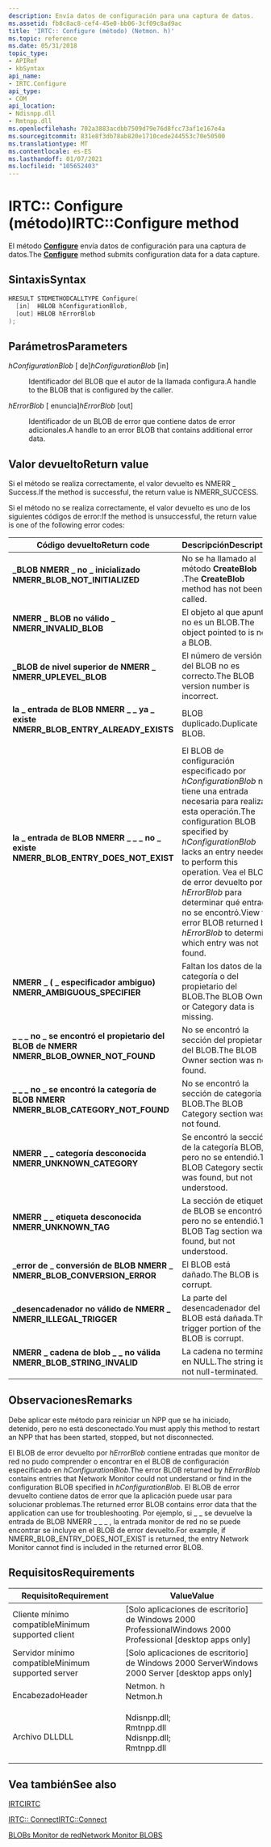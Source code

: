 ```yaml
---
description: Envía datos de configuración para una captura de datos.
ms.assetid: fb8c8ac8-cef4-45e0-bb06-3cf09c8ad9ac
title: 'IRTC:: Configure (método) (Netmon. h)'
ms.topic: reference
ms.date: 05/31/2018
topic_type:
- APIRef
- kbSyntax
api_name:
- IRTC.Configure
api_type:
- COM
api_location:
- Ndisnpp.dll
- Rmtnpp.dll
ms.openlocfilehash: 702a3883acdbb7509d79e76d8fcc73af1e167e4a
ms.sourcegitcommit: 831e8f3db78ab820e1710cede244553c70e50500
ms.translationtype: MT
ms.contentlocale: es-ES
ms.lasthandoff: 01/07/2021
ms.locfileid: "105652403"
---
```

# <a name="irtcconfigure-method"></a><span data-ttu-id="b370b-103">IRTC:: Configure (método)</span><span class="sxs-lookup"><span data-stu-id="b370b-103">IRTC::Configure method</span></span>

<span data-ttu-id="b370b-104">El método [**Configure**](configure.md) envía datos de configuración para una captura de datos.</span><span class="sxs-lookup"><span data-stu-id="b370b-104">The [**Configure**](configure.md) method submits configuration data for a data capture.</span></span>

## <a name="syntax"></a><span data-ttu-id="b370b-105">Sintaxis</span><span class="sxs-lookup"><span data-stu-id="b370b-105">Syntax</span></span>


```C++
HRESULT STDMETHODCALLTYPE Configure(
  [in]  HBLOB hConfigurationBlob,
  [out] HBLOB hErrorBlob
);
```



## <a name="parameters"></a><span data-ttu-id="b370b-106">Parámetros</span><span class="sxs-lookup"><span data-stu-id="b370b-106">Parameters</span></span>

<dl> <dt>

<span data-ttu-id="b370b-107">*hConfigurationBlob* \[ de\]</span><span class="sxs-lookup"><span data-stu-id="b370b-107">*hConfigurationBlob* \[in\]</span></span>
</dt> <dd>

<span data-ttu-id="b370b-108">Identificador del BLOB que el autor de la llamada configura.</span><span class="sxs-lookup"><span data-stu-id="b370b-108">A handle to the BLOB that is configured by the caller.</span></span>

</dd> <dt>

<span data-ttu-id="b370b-109">*hErrorBlob* \[ enuncia\]</span><span class="sxs-lookup"><span data-stu-id="b370b-109">*hErrorBlob* \[out\]</span></span>
</dt> <dd>

<span data-ttu-id="b370b-110">Identificador de un BLOB de error que contiene datos de error adicionales.</span><span class="sxs-lookup"><span data-stu-id="b370b-110">A handle to an error BLOB that contains additional error data.</span></span>

</dd> </dl>

## <a name="return-value"></a><span data-ttu-id="b370b-111">Valor devuelto</span><span class="sxs-lookup"><span data-stu-id="b370b-111">Return value</span></span>

<span data-ttu-id="b370b-112">Si el método se realiza correctamente, el valor devuelto es NMERR \_ Success.</span><span class="sxs-lookup"><span data-stu-id="b370b-112">If the method is successful, the return value is NMERR\_SUCCESS.</span></span>

<span data-ttu-id="b370b-113">Si el método no se realiza correctamente, el valor devuelto es uno de los siguientes códigos de error:</span><span class="sxs-lookup"><span data-stu-id="b370b-113">If the method is unsuccessful, the return value is one of the following error codes:</span></span>



| <span data-ttu-id="b370b-114">Código devuelto</span><span class="sxs-lookup"><span data-stu-id="b370b-114">Return code</span></span>                                                                                                         | <span data-ttu-id="b370b-115">Descripción</span><span class="sxs-lookup"><span data-stu-id="b370b-115">Description</span></span>                                                                                                                                                                                               |
|---------------------------------------------------------------------------------------------------------------------|-----------------------------------------------------------------------------------------------------------------------------------------------------------------------------------------------------------|
| <dl> <span data-ttu-id="b370b-116"><dt>**\_BLOB NMERR \_ no \_ inicializado**</dt></span><span class="sxs-lookup"><span data-stu-id="b370b-116"><dt>**NMERR\_BLOB\_NOT\_INITIALIZED**</dt></span></span> </dl>        | <span data-ttu-id="b370b-117">No se ha llamado al método **CreateBlob** .</span><span class="sxs-lookup"><span data-stu-id="b370b-117">The **CreateBlob** method has not been called.</span></span><br/>                                                                                                                                                 |
| <dl> <span data-ttu-id="b370b-118"><dt>**NMERR \_ BLOB no válido \_**</dt></span><span class="sxs-lookup"><span data-stu-id="b370b-118"><dt>**NMERR\_INVALID\_BLOB**</dt></span></span> </dl>                 | <span data-ttu-id="b370b-119">El objeto al que apunta no es un BLOB.</span><span class="sxs-lookup"><span data-stu-id="b370b-119">The object pointed to is not a BLOB.</span></span><br/>                                                                                                                                                           |
| <dl> <span data-ttu-id="b370b-120"><dt>**\_BLOB de nivel superior de NMERR \_**</dt></span><span class="sxs-lookup"><span data-stu-id="b370b-120"><dt>**NMERR\_UPLEVEL\_BLOB**</dt></span></span> </dl>                 | <span data-ttu-id="b370b-121">El número de versión del BLOB no es correcto.</span><span class="sxs-lookup"><span data-stu-id="b370b-121">The BLOB version number is incorrect.</span></span><br/>                                                                                                                                                          |
| <dl> <span data-ttu-id="b370b-122"><dt>**la \_ entrada de BLOB NMERR \_ \_ ya \_ existe**</dt></span><span class="sxs-lookup"><span data-stu-id="b370b-122"><dt>**NMERR\_BLOB\_ENTRY\_ALREADY\_EXISTS**</dt></span></span> </dl>  | <span data-ttu-id="b370b-123">BLOB duplicado.</span><span class="sxs-lookup"><span data-stu-id="b370b-123">Duplicate BLOB.</span></span><br/>                                                                                                                                                                                |
| <dl> <span data-ttu-id="b370b-124"><dt>**la \_ entrada de BLOB NMERR \_ \_ \_ no \_ existe**</dt></span><span class="sxs-lookup"><span data-stu-id="b370b-124"><dt>**NMERR\_BLOB\_ENTRY\_DOES\_NOT\_EXIST**</dt></span></span> </dl> | <span data-ttu-id="b370b-125">El BLOB de configuración especificado por *hConfigurationBlob* no tiene una entrada necesaria para realizar esta operación.</span><span class="sxs-lookup"><span data-stu-id="b370b-125">The configuration BLOB specified by *hConfigurationBlob* lacks an entry needed to perform this operation.</span></span> <span data-ttu-id="b370b-126">Vea el BLOB de error devuelto por *hErrorBlob* para determinar qué entrada no se encontró.</span><span class="sxs-lookup"><span data-stu-id="b370b-126">View the error BLOB returned by *hErrorBlob* to determine which entry was not found.</span></span><br/> |
| <dl> <span data-ttu-id="b370b-127"><dt>**NMERR \_ ( \_ especificador ambiguo)**</dt></span><span class="sxs-lookup"><span data-stu-id="b370b-127"><dt>**NMERR\_AMBIGUOUS\_SPECIFIER**</dt></span></span> </dl>          | <span data-ttu-id="b370b-128">Faltan los datos de la categoría o del propietario del BLOB.</span><span class="sxs-lookup"><span data-stu-id="b370b-128">The BLOB Owner or Category data is missing.</span></span><br/>                                                                                                                                                    |
| <dl> <span data-ttu-id="b370b-129"><dt>**\_ \_ \_ no \_ se encontró el propietario del BLOB de NMERR**</dt></span><span class="sxs-lookup"><span data-stu-id="b370b-129"><dt>**NMERR\_BLOB\_OWNER\_NOT\_FOUND**</dt></span></span> </dl>       | <span data-ttu-id="b370b-130">No se encontró la sección del propietario del BLOB.</span><span class="sxs-lookup"><span data-stu-id="b370b-130">The BLOB Owner section was not found.</span></span><br/>                                                                                                                                                          |
| <dl> <span data-ttu-id="b370b-131"><dt>**\_ \_ \_ no \_ se encontró la categoría de BLOB NMERR**</dt></span><span class="sxs-lookup"><span data-stu-id="b370b-131"><dt>**NMERR\_BLOB\_CATEGORY\_NOT\_FOUND**</dt></span></span> </dl>    | <span data-ttu-id="b370b-132">No se encontró la sección de categoría de BLOB.</span><span class="sxs-lookup"><span data-stu-id="b370b-132">The BLOB Category section was not found.</span></span><br/>                                                                                                                                                       |
| <dl> <span data-ttu-id="b370b-133"><dt>**NMERR \_ \_ categoría desconocida**</dt></span><span class="sxs-lookup"><span data-stu-id="b370b-133"><dt>**NMERR\_UNKNOWN\_CATEGORY**</dt></span></span> </dl>             | <span data-ttu-id="b370b-134">Se encontró la sección de la categoría BLOB, pero no se entendió.</span><span class="sxs-lookup"><span data-stu-id="b370b-134">The BLOB Category section was found, but not understood.</span></span><br/>                                                                                                                                       |
| <dl> <span data-ttu-id="b370b-135"><dt>**NMERR \_ \_ etiqueta desconocida**</dt></span><span class="sxs-lookup"><span data-stu-id="b370b-135"><dt>**NMERR\_UNKNOWN\_TAG**</dt></span></span> </dl>                  | <span data-ttu-id="b370b-136">La sección de etiqueta de BLOB se encontró, pero no se entendió.</span><span class="sxs-lookup"><span data-stu-id="b370b-136">The BLOB Tag section was found, but not understood.</span></span><br/>                                                                                                                                            |
| <dl> <span data-ttu-id="b370b-137"><dt>**\_error de \_ conversión de BLOB NMERR \_**</dt></span><span class="sxs-lookup"><span data-stu-id="b370b-137"><dt>**NMERR\_BLOB\_CONVERSION\_ERROR**</dt></span></span> </dl>       | <span data-ttu-id="b370b-138">El BLOB está dañado.</span><span class="sxs-lookup"><span data-stu-id="b370b-138">The BLOB is corrupt.</span></span><br/>                                                                                                                                                                           |
| <dl> <span data-ttu-id="b370b-139"><dt>**\_desencadenador no válido de NMERR \_**</dt></span><span class="sxs-lookup"><span data-stu-id="b370b-139"><dt>**NMERR\_ILLEGAL\_TRIGGER**</dt></span></span> </dl>              | <span data-ttu-id="b370b-140">La parte del desencadenador del BLOB está dañada.</span><span class="sxs-lookup"><span data-stu-id="b370b-140">The trigger portion of the BLOB is corrupt.</span></span><br/>                                                                                                                                                    |
| <dl> <span data-ttu-id="b370b-141"><dt>**NMERR \_ cadena de blob \_ \_ no válida**</dt></span><span class="sxs-lookup"><span data-stu-id="b370b-141"><dt>**NMERR\_BLOB\_STRING\_INVALID**</dt></span></span> </dl>         | <span data-ttu-id="b370b-142">La cadena no termina en NULL.</span><span class="sxs-lookup"><span data-stu-id="b370b-142">The string is not null-terminated.</span></span><br/>                                                                                                                                                             |



 

## <a name="remarks"></a><span data-ttu-id="b370b-143">Observaciones</span><span class="sxs-lookup"><span data-stu-id="b370b-143">Remarks</span></span>

<span data-ttu-id="b370b-144">Debe aplicar este método para reiniciar un NPP que se ha iniciado, detenido, pero no está desconectado.</span><span class="sxs-lookup"><span data-stu-id="b370b-144">You must apply this method to restart an NPP that has been started, stopped, but not disconnected.</span></span>

<span data-ttu-id="b370b-145">El BLOB de error devuelto por *hErrorBlob* contiene entradas que monitor de red no pudo comprender o encontrar en el BLOB de configuración especificado en *hConfigurationBlob*.</span><span class="sxs-lookup"><span data-stu-id="b370b-145">The error BLOB returned by *hErrorBlob* contains entries that Network Monitor could not understand or find in the configuration BLOB specified in *hConfigurationBlob*.</span></span> <span data-ttu-id="b370b-146">El BLOB de error devuelto contiene datos de error que la aplicación puede usar para solucionar problemas.</span><span class="sxs-lookup"><span data-stu-id="b370b-146">The returned error BLOB contains error data that the application can use for troubleshooting.</span></span> <span data-ttu-id="b370b-147">Por ejemplo, si \_ \_ se devuelve la entrada de BLOB NMERR \_ \_ \_ , la entrada monitor de red no se puede encontrar se incluye en el BLOB de error devuelto.</span><span class="sxs-lookup"><span data-stu-id="b370b-147">For example, if NMERR\_BLOB\_ENTRY\_DOES\_NOT\_EXIST is returned, the entry Network Monitor cannot find is included in the returned error BLOB.</span></span>

## <a name="requirements"></a><span data-ttu-id="b370b-148">Requisitos</span><span class="sxs-lookup"><span data-stu-id="b370b-148">Requirements</span></span>



| <span data-ttu-id="b370b-149">Requisito</span><span class="sxs-lookup"><span data-stu-id="b370b-149">Requirement</span></span> | <span data-ttu-id="b370b-150">Value</span><span class="sxs-lookup"><span data-stu-id="b370b-150">Value</span></span> |
|-------------------------------------|----------------------------------------------------------------------------------------------------------------------------------------------------------|
| <span data-ttu-id="b370b-151">Cliente mínimo compatible</span><span class="sxs-lookup"><span data-stu-id="b370b-151">Minimum supported client</span></span><br/> | <span data-ttu-id="b370b-152">\[Solo aplicaciones de escritorio\] de Windows 2000 Professional</span><span class="sxs-lookup"><span data-stu-id="b370b-152">Windows 2000 Professional \[desktop apps only\]</span></span><br/>                                                                                               |
| <span data-ttu-id="b370b-153">Servidor mínimo compatible</span><span class="sxs-lookup"><span data-stu-id="b370b-153">Minimum supported server</span></span><br/> | <span data-ttu-id="b370b-154">\[Solo aplicaciones de escritorio\] de Windows 2000 Server</span><span class="sxs-lookup"><span data-stu-id="b370b-154">Windows 2000 Server \[desktop apps only\]</span></span><br/>                                                                                                     |
| <span data-ttu-id="b370b-155">Encabezado</span><span class="sxs-lookup"><span data-stu-id="b370b-155">Header</span></span><br/>                   | <dl> <span data-ttu-id="b370b-156"><dt>Netmon. h</dt></span><span class="sxs-lookup"><span data-stu-id="b370b-156"><dt>Netmon.h</dt></span></span> </dl>                                                                      |
| <span data-ttu-id="b370b-157">Archivo DLL</span><span class="sxs-lookup"><span data-stu-id="b370b-157">DLL</span></span><br/>                      | <dl> <span data-ttu-id="b370b-158"><dt>Ndisnpp.dll; </dt> <dt>Rmtnpp.dll</dt></span><span class="sxs-lookup"><span data-stu-id="b370b-158"><dt>Ndisnpp.dll; </dt> <dt>Rmtnpp.dll</dt></span></span> </dl> |



## <a name="see-also"></a><span data-ttu-id="b370b-159">Vea también</span><span class="sxs-lookup"><span data-stu-id="b370b-159">See also</span></span>

<dl> <dt>

[<span data-ttu-id="b370b-160">IRTC</span><span class="sxs-lookup"><span data-stu-id="b370b-160">IRTC</span></span>](irtc.md)
</dt> <dt>

[<span data-ttu-id="b370b-161">IRTC:: Connect</span><span class="sxs-lookup"><span data-stu-id="b370b-161">IRTC::Connect</span></span>](irtc-connect.md)
</dt> <dt>

[<span data-ttu-id="b370b-162">BLOBs Monitor de red</span><span class="sxs-lookup"><span data-stu-id="b370b-162">Network Monitor BLOBS</span></span>](network-monitor-blobs.md)
</dt> </dl>

 

 





